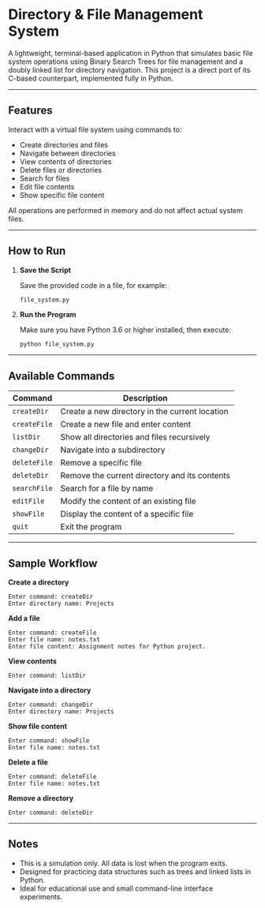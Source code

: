 # Directory & File Management System 

A lightweight, terminal-based application in Python that simulates basic file system operations using Binary Search Trees for file management and a doubly linked list for directory navigation. This project is a direct port of its C-based counterpart, implemented fully in Python.

---

## Features

Interact with a virtual file system using commands to:

* Create directories and files
* Navigate between directories
* View contents of directories
* Delete files or directories
* Search for files
* Edit file contents
* Show specific file content

All operations are performed in memory and do not affect actual system files.

---

## How to Run

1. **Save the Script**

   Save the provided code in a file, for example:

   ```
   file_system.py
   ```

2. **Run the Program**

   Make sure you have Python 3.6 or higher installed, then execute:

   ```bash
   python file_system.py
   ```

---

## Available Commands

| Command      | Description                                    |
| ------------ | ---------------------------------------------- |
| `createDir`  | Create a new directory in the current location |
| `createFile` | Create a new file and enter content            |
| `listDir`    | Show all directories and files recursively     |
| `changeDir`  | Navigate into a subdirectory                   |
| `deleteFile` | Remove a specific file                         |
| `deleteDir`  | Remove the current directory and its contents  |
| `searchFile` | Search for a file by name                      |
| `editFile`   | Modify the content of an existing file         |
| `showFile`   | Display the content of a specific file         |
| `quit`       | Exit the program                               |

---

## Sample Workflow

**Create a directory**

```
Enter command: createDir
Enter directory name: Projects
```

**Add a file**

```
Enter command: createFile
Enter file name: notes.txt
Enter file content: Assignment notes for Python project.
```

**View contents**

```
Enter command: listDir
```

**Navigate into a directory**

```
Enter command: changeDir
Enter directory name: Projects
```

**Show file content**

```
Enter command: showFile
Enter file name: notes.txt
```

**Delete a file**

```
Enter command: deleteFile
Enter file name: notes.txt
```

**Remove a directory**

```
Enter command: deleteDir
```

---

## Notes

* This is a simulation only. All data is lost when the program exits.
* Designed for practicing data structures such as trees and linked lists in Python.
* Ideal for educational use and small command-line interface experiments.

